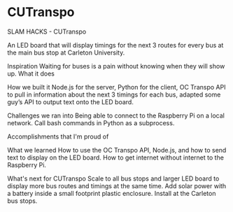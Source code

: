 # CUTranspo

SLAM HACKS - CUTranspo

An LED board that will display timings for the next 3 routes for every bus at the main bus stop at Carleton University.

Inspiration
Waiting for buses is a pain without knowing when they will show up.
What it does


How we built it
Node.js for the server, Python for the client, OC Transpo API to pull in information about the next 3 timings for each bus, adapted some guy’s API to output text onto the LED board.

Challenges we ran into
Being able to connect to the Raspberry Pi on a local network. Call bash commands in Python as a subprocess.

Accomplishments that I'm proud of


What we learned
How to use the OC Transpo API, Node.js, and how to send text to display on the LED board. How to get internet without internet to the Raspberry Pi.

What's next for CUTranspo
Scale to all bus stops and larger LED board to display more bus routes and timings at the same time. Add solar power with a battery inside a small footprint plastic enclosure. Install at the Carleton bus stops.

